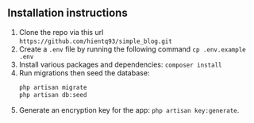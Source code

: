 ## Installation instructions
1. Clone the repo via this url `https://github.com/hientq93/simple_blog.git`
2. Create a `.env` file by running the following command `cp .env.example .env`
3. Install various packages and dependencies: `composer install`
4. Run migrations then seed the database:
    ```bash
    php artisan migrate
    php artisan db:seed
    ```
5. Generate an encryption key for the app: `php artisan key:generate`.
